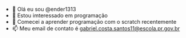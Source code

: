 - 👋 Olá eu sou @ender1313
- 👀 Estou imteressado em programação
- 🌱 Comecei a aprender programação com o scratch recentemente
- 📫 Meu email de contato é gabriel.costa.santos11@escola.pr.gov.br

<!---
ender1313/ender1313 is a ✨ special ✨ repository because its `README.md` (this file) appears on your GitHub profile.
You can click the Preview link to take a look at your changes.
--->
